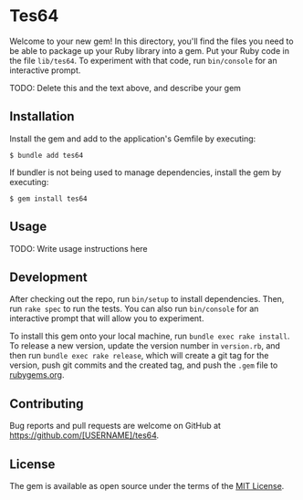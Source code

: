 # Tes64

Welcome to your new gem! In this directory, you'll find the files you need to be able to package up your Ruby library into a gem. Put your Ruby code in the file `lib/tes64`. To experiment with that code, run `bin/console` for an interactive prompt.

TODO: Delete this and the text above, and describe your gem

## Installation

Install the gem and add to the application's Gemfile by executing:

    $ bundle add tes64

If bundler is not being used to manage dependencies, install the gem by executing:

    $ gem install tes64

## Usage

TODO: Write usage instructions here

## Development

After checking out the repo, run `bin/setup` to install dependencies. Then, run `rake spec` to run the tests. You can also run `bin/console` for an interactive prompt that will allow you to experiment.

To install this gem onto your local machine, run `bundle exec rake install`. To release a new version, update the version number in `version.rb`, and then run `bundle exec rake release`, which will create a git tag for the version, push git commits and the created tag, and push the `.gem` file to [rubygems.org](https://rubygems.org).

## Contributing

Bug reports and pull requests are welcome on GitHub at https://github.com/[USERNAME]/tes64.

## License

The gem is available as open source under the terms of the [MIT License](https://opensource.org/licenses/MIT).
